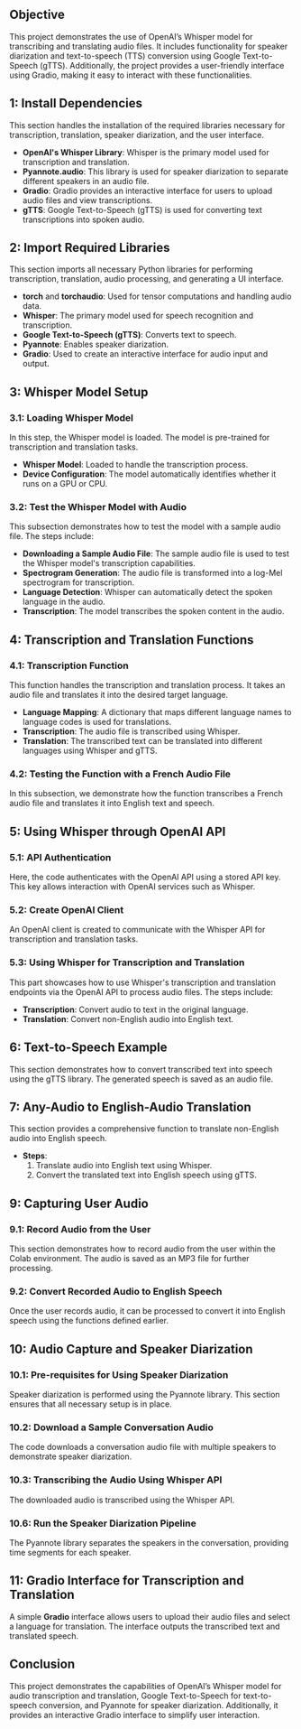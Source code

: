 ## Objective

This project demonstrates the use of OpenAI’s Whisper model for transcribing and translating audio files. It includes functionality for speaker diarization and text-to-speech (TTS) conversion using Google Text-to-Speech (gTTS). Additionally, the project provides a user-friendly interface using Gradio, making it easy to interact with these functionalities.


## 1: Install Dependencies

This section handles the installation of the required libraries necessary for transcription, translation, speaker diarization, and the user interface.

- **OpenAI's Whisper Library**: Whisper is the primary model used for transcription and translation.
- **Pyannote.audio**: This library is used for speaker diarization to separate different speakers in an audio file.
- **Gradio**: Gradio provides an interactive interface for users to upload audio files and view transcriptions.
- **gTTS**: Google Text-to-Speech (gTTS) is used for converting text transcriptions into spoken audio.


## 2: Import Required Libraries

This section imports all necessary Python libraries for performing transcription, translation, audio processing, and generating a UI interface.

- **torch** and **torchaudio**: Used for tensor computations and handling audio data.
- **Whisper**: The primary model used for speech recognition and transcription.
- **Google Text-to-Speech (gTTS)**: Converts text to speech.
- **Pyannote**: Enables speaker diarization.
- **Gradio**: Used to create an interactive interface for audio input and output.


## 3: Whisper Model Setup

### 3.1: Loading Whisper Model

In this step, the Whisper model is loaded. The model is pre-trained for transcription and translation tasks.

- **Whisper Model**: Loaded to handle the transcription process.
- **Device Configuration**: The model automatically identifies whether it runs on a GPU or CPU.


### 3.2: Test the Whisper Model with Audio

This subsection demonstrates how to test the model with a sample audio file. The steps include:

- **Downloading a Sample Audio File**: The sample audio file is used to test the Whisper model's transcription capabilities.
- **Spectrogram Generation**: The audio file is transformed into a log-Mel spectrogram for transcription.
- **Language Detection**: Whisper can automatically detect the spoken language in the audio.
- **Transcription**: The model transcribes the spoken content in the audio.


## 4: Transcription and Translation Functions

### 4.1: Transcription Function

This function handles the transcription and translation process. It takes an audio file and translates it into the desired target language. 

- **Language Mapping**: A dictionary that maps different language names to language codes is used for translations.
- **Transcription**: The audio file is transcribed using Whisper.
- **Translation**: The transcribed text can be translated into different languages using Whisper and gTTS.

### 4.2: Testing the Function with a French Audio File

In this subsection, we demonstrate how the function transcribes a French audio file and translates it into English text and speech.


## 5: Using Whisper through OpenAI API

### 5.1: API Authentication

Here, the code authenticates with the OpenAI API using a stored API key. This key allows interaction with OpenAI services such as Whisper.


### 5.2: Create OpenAI Client

An OpenAI client is created to communicate with the Whisper API for transcription and translation tasks.


### 5.3: Using Whisper for Transcription and Translation

This part showcases how to use Whisper's transcription and translation endpoints via the OpenAI API to process audio files. The steps include:

- **Transcription**: Convert audio to text in the original language.
- **Translation**: Convert non-English audio into English text.


## 6: Text-to-Speech Example

This section demonstrates how to convert transcribed text into speech using the gTTS library. The generated speech is saved as an audio file.


## 7: Any-Audio to English-Audio Translation

This section provides a comprehensive function to translate non-English audio into English speech.

- **Steps**:
  1. Translate audio into English text using Whisper.
  2. Convert the translated text into English speech using gTTS.


## 9: Capturing User Audio

### 9.1: Record Audio from the User

This section demonstrates how to record audio from the user within the Colab environment. The audio is saved as an MP3 file for further processing.


### 9.2: Convert Recorded Audio to English Speech

Once the user records audio, it can be processed to convert it into English speech using the functions defined earlier.


## 10: Audio Capture and Speaker Diarization

### 10.1: Pre-requisites for Using Speaker Diarization

Speaker diarization is performed using the Pyannote library. This section ensures that all necessary setup is in place.

### 10.2: Download a Sample Conversation Audio

The code downloads a conversation audio file with multiple speakers to demonstrate speaker diarization.



### 10.3: Transcribing the Audio Using Whisper API

The downloaded audio is transcribed using the Whisper API.



### 10.6: Run the Speaker Diarization Pipeline

The Pyannote library separates the speakers in the conversation, providing time segments for each speaker.



## 11: Gradio Interface for Transcription and Translation

A simple **Gradio** interface allows users to upload their audio files and select a language for translation. The interface outputs the transcribed text and translated speech.


## Conclusion

This project demonstrates the capabilities of OpenAI’s Whisper model for audio transcription and translation, Google Text-to-Speech for text-to-speech conversion, and Pyannote for speaker diarization. Additionally, it provides an interactive Gradio interface to simplify user interaction.
